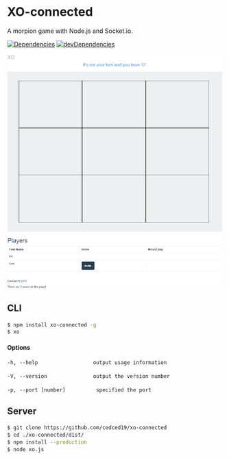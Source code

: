 # XO-connected

A morpion game with Node.js and Socket.io.

[![Dependencies](https://david-dm.org/cedced19/xo-connected.png)](https://david-dm.org/cedced19/xo-connected)
[![devDependencies](https://david-dm.org/cedced19/xo-connected/dev-status.png)](https://david-dm.org/cedced19/xo-connected#info=devDependencies)

![Demo](demo.png)

## CLI
```bash
$ npm install xo-connected -g
$ xo
```

#### Options

```
-h, --help                  output usage information

-V, --version               output the version number

-p, --port [number]          specified the port
```

## Server

```bash
$ git clone https://github.com/cedced19/xo-connected
$ cd ./xo-connected/dist/
$ npm install --production
$ node xo.js
```

